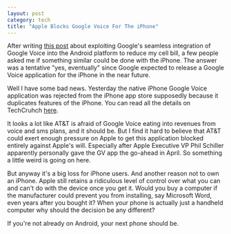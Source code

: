 ```yaml
---
layout: post
category: tech
title: "Apple Blocks Google Voice For The iPhone"
---
```


After writing [this post][1] about exploiting Google's seamless integration of Google Voice into the Android platform
to reduce my cell bill, a few people asked me if something similar could be done
with the iPhone. The answer was a tentative "yes, eventually" since Google expected to release
a Google Voice application for the iPhone in the near future.

Well I have some bad news. Yesterday the native iPhone Google Voice application was rejected from the iPhone app
store supposedly because it duplicates features of the iPhone. You can read all the details on TechCruhch
[here][2].

It looks a lot like AT&T is afraid of Google Voice eating into revenues from voice and sms plans,
and it should be. But I find it hard to believe that AT&T could exert enough pressure on Apple to
get this application blocked entirely against Apple's will. Especially after Apple Executive VP
Phil Schiller apparently personally gave the GV app the go-ahead in April. So something a little weird
is going on here.

But anyway it's a big loss for iPhone users. And another reason not to own an iPhone. Apple still retains
a ridiculous level of control over what you can and can't do with the device once you get it. Would you buy
a computer if the manufacturer could prevent you from installing, say Microsoft Word, even years after
you bought it? When your phone is actually just a handheld computer why should the decision be any different?

If you're not already on Android, your next phone should be.

[1]:/tech/2009/07/19/android-%2B-google-voice-%3D-(almost)-free-mobile-plan.html
[2]:http://www.techcrunch.com/2009/07/27/apple-is-growing-rotten-to-the-core-and-its-likely-atts-fault/
